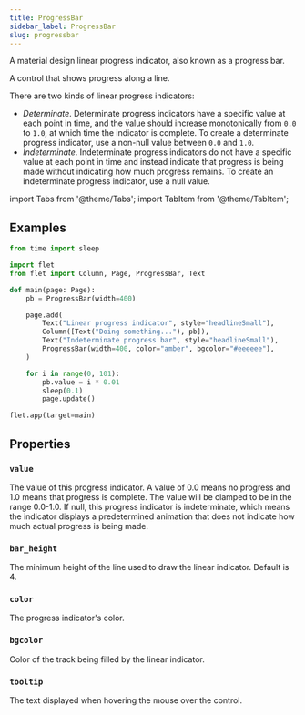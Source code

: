 ```yaml
---
title: ProgressBar
sidebar_label: ProgressBar
slug: progressbar
---
```


A material design linear progress indicator, also known as a progress bar.

A control that shows progress along a line.

There are two kinds of linear progress indicators:

* *Determinate*. Determinate progress indicators have a specific value at each point in time, and the value should increase monotonically from `0.0` to `1.0`, at which time the indicator is complete. To create a determinate progress indicator, use a non-null value between `0.0` and `1.0`.
* *Indeterminate*. Indeterminate progress indicators do not have a specific value at each point in time and instead indicate that progress is being made without indicating how much progress remains. To create an indeterminate progress indicator, use a null value.

import Tabs from '@theme/Tabs';
import TabItem from '@theme/TabItem';

## Examples

<Tabs groupId="language">
  <TabItem value="python" label="Python" default>

```python
from time import sleep

import flet
from flet import Column, Page, ProgressBar, Text

def main(page: Page):
    pb = ProgressBar(width=400)

    page.add(
        Text("Linear progress indicator", style="headlineSmall"),
        Column([Text("Doing something..."), pb]),
        Text("Indeterminate progress bar", style="headlineSmall"),
        ProgressBar(width=400, color="amber", bgcolor="#eeeeee"),
    )

    for i in range(0, 101):
        pb.value = i * 0.01
        sleep(0.1)
        page.update()

flet.app(target=main)
```
  </TabItem>
</Tabs>

## Properties

### `value`

The value of this progress indicator. A value of 0.0 means no progress and 1.0 means that progress is complete. The value will be clamped to be in the range 0.0-1.0. If null, this progress indicator is indeterminate, which means the indicator displays a predetermined animation that does not indicate how much actual progress is being made.

### `bar_height`

The minimum height of the line used to draw the linear indicator. Default is 4.

### `color`

The progress indicator's color.

### `bgcolor`

Color of the track being filled by the linear indicator.

### `tooltip`

The text displayed when hovering the mouse over the control.